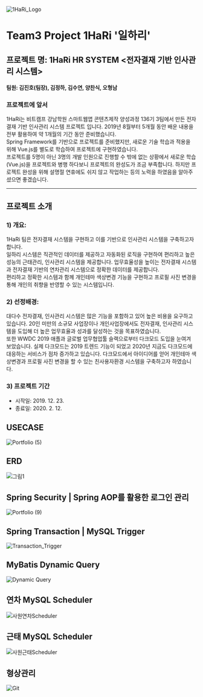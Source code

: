 
![1HaRi_Logo](https://user-images.githubusercontent.com/54266209/74809426-7bdf7880-5330-11ea-969a-5ede3a80ea7f.png)

# Team3 Project 1HaRi '일하리'
## 프로젝트 명: 1HaRi HR SYSTEM <전자결재 기반 인사관리 시스템>
#### 팀원: 김진호(팀장), 김정하, 김수연, 양찬식, 오형남
### 프로젝트에 앞서
1HaRi는 비트캠프 강남학원 스마트웹앱 콘텐츠제작 양성과정 136기 3팀에서 만든 전자결재 기반 인사관리 시스템 프로젝트 입니다. 2019년 8월부터 5개월 동안 배운 내용을 전부 활용하여 약 1개월의 기간 동안 준비했습니다.
<br>
Spring Framework를 기반으로 프로젝트를 준비했지만, 새로운 기술 학습과 적용을 위해 Vue.js를 별도로 학습하여 프로젝트에 구현하였습니다.
<br>
프로젝트를 5명이 아닌 3명의 개발 인원으로 진행할 수 밖에 없는 상황에서 새로운 학습(Vue.js)을 프로젝트와 병행 하다보니 프로젝트의 완성도가 조금 부족합니다. 하지만 프로젝트 완성을 위해 설명절 연휴에도 쉬지 않고 작업하는 등의 노력을 하였음을 알아주셨으면 좋겠습니다.

---

## 프로젝트 소개
### 1) 개요:
1HaRi 팀은 전자결재 시스템을 구현하고 이를 기반으로 인사관리 시스템을 구축하고자 합니다.
<br>
일하리 시스템은 직관적인 데이터를 제공하고 자동화된 로직을 구현하여 편리하고 높은 성능의 근태관리, 인사관리 시스템을 제공합니다. 업무효율성을 높이는 전자결재 시스템과 전자결재 기반의 연차관리 시스템으로 정확한 데이터를 제공합니다.
<br>
편리하고 정확한 시스템과 함께 개인테마 색상변경 기능을 구현하고 프로필 사진 변경을 통해 개인의 취향을 반영할 수 있는 시스템입니다.

### 2) 선정배경:
대다수 전자결재, 인사관리 시스템은 많은 기능을 포함하고 있어 높은 비용을 요구하고 있습니다. 20인 미만의 소규모 사업장이나 개인사업장에서도 전자결재, 인사관리 시스템을 도입해 더 높은 업무효율과 성과를 달성하는 것을 목표하였습니다.
<br>
또한 WWDC 2019 애플과 글로벌 업무협업툴 슬랙으로부터 다크모드 도입을 눈여겨 보았습니다.
실제 다크모드는 2019 트렌드 기능이 되었고 2020년 지금도 다크모드에 대응하는 서비스가 점차 증가하고 있습니다. 다크모드에서 아이디어를 얻어 개인테마 색상변경과 프로필 사진 변경을 할 수 있는 친사용자환경 시스템을 구축하고자 하였습니다.

### 3) 프로젝트 기간
- 시작일: 2019. 12. 23.
- 종료일: 2020. 2. 12.

## USECASE
![Portfolio (5)](https://user-images.githubusercontent.com/54266209/76136270-f15a8100-6072-11ea-9467-ae2a60a32930.png)

## ERD
![그림1](https://user-images.githubusercontent.com/54266209/76136346-cfadc980-6073-11ea-9bb0-714093b4031f.png)

## Spring Security | Spring AOP를 활용한 로그인 관리
![Portfolio (9)](https://user-images.githubusercontent.com/54266209/76137869-1b1ca380-6085-11ea-9bc9-c42314dfdc37.png)

## Spring Transaction | MySQL Trigger
![Transaction_Trigger](https://user-images.githubusercontent.com/54266209/76138522-4bb40b80-608c-11ea-9a02-cf2843bf9761.png)

## MyBatis Dynamic Query
![Dynamic Query](https://user-images.githubusercontent.com/54266209/76138880-7b641300-608e-11ea-8e2e-764c2421e5fb.png)

## 연차 MySQL Scheduler
![사원연차Scheduler](https://user-images.githubusercontent.com/54266209/76139713-5c697f00-6096-11ea-8807-47081a8c8441.png)

## 근태 MySQL Scheduler
![사원근태Scheduler](https://user-images.githubusercontent.com/54266209/76139724-6a1f0480-6096-11ea-9f79-69520b560940.png)

## 형상관리
![Git](https://user-images.githubusercontent.com/54266209/76161551-cf96f200-6177-11ea-801f-e104ba5dbc48.png)